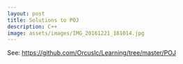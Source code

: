 ```yaml
---
layout: post
title: Solutions to POJ
description: C++
image: assets/images/IMG_20161221_181014.jpg
---
```


See:
https://github.com/Orcuslc/Learning/tree/master/POJ